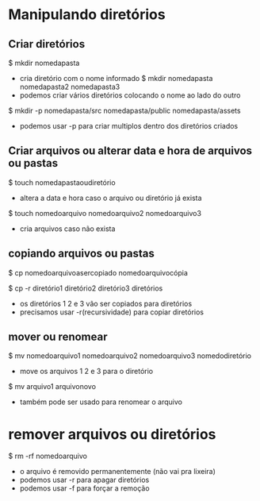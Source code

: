 # Manipulando diretórios

## Criar diretórios

$ mkdir nomedapasta
  * cria diretório com o nome informado
$ mkdir nomedapasta nomedapasta2 nomedapasta3
  * podemos criar vários diretórios colocando o nome ao lado do outro
  
$ mkdir -p nomedapasta/src nomedapasta/public nomedapasta/assets
  * podemos usar -p para criar multiplos dentro dos diretórios criados

## Criar arquivos ou alterar data e hora de arquivos ou pastas

$ touch nomedapastaoudiretório 
  * altera a data e hora caso o arquivo ou diretório já exista

$ touch nomedoarquivo nomedoarquivo2 nomedoarquivo3
  * cria arquivos caso não exista

## copiando arquivos ou pastas

$ cp nomedoarquivoasercopiado nomedoarquivocópia

$ cp -r diretório1 diretório2 diretório3 diretórios 
  * os diretórios 1 2 e 3 vão ser copiados para diretórios
  * precisamos usar -r(recursividade) para copiar diretórios

## mover ou renomear

$ mv nomedoarquivo1 nomedoarquivo2 nomedoarquivo3 nomedodiretório
  * move os arquivos 1 2 e 3 para o diretório

$ mv arquivo1 arquivonovo
  * também pode ser usado para renomear o arquivo

# remover arquivos ou diretórios

$ rm -rf nomedoarquivo
  * o arquivo é removido permanentemente (não vai pra lixeira)
  * podemos usar -r para apagar diretórios
  * podemos usar -f para forçar a remoção

